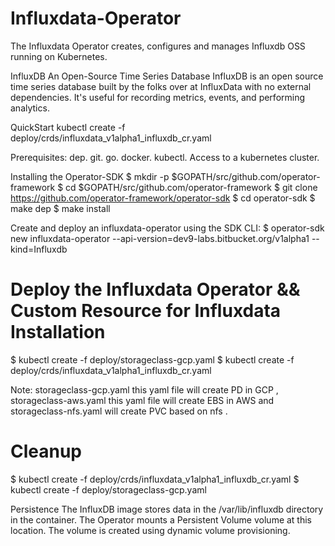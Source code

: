 # Influxdata-Operator

The Influxdata Operator creates, configures and manages Influxdb OSS running on Kubernetes.

InfluxDB
An Open-Source Time Series Database
InfluxDB is an open source time series database built by the folks over at InfluxData with no external dependencies. It's useful for recording metrics, events, and performing analytics.

QuickStart
kubectl create -f deploy/crds/influxdata_v1alpha1_influxdb_cr.yaml 

Prerequisites: 
dep. 
git. 
go.
docker.
kubectl.
Access to a kubernetes cluster.



Installing the Operator-SDK 
$ mkdir -p $GOPATH/src/github.com/operator-framework
$ cd $GOPATH/src/github.com/operator-framework
$ git clone https://github.com/operator-framework/operator-sdk
$ cd operator-sdk
$ make dep
$ make install

Create and deploy an influxdata-operator using the SDK CLI:
$ operator-sdk new influxdata-operator --api-version=dev9-labs.bitbucket.org/v1alpha1 --kind=Influxdb


# Deploy the Influxdata Operator && Custom Resource for Influxdata Installation
$ kubectl create -f deploy/storageclass-gcp.yaml 
$ kubectl create -f deploy/crds/influxdata_v1alpha1_influxdb_cr.yaml 

Note: storageclass-gcp.yaml this yaml file will create PD in GCP , storageclass-aws.yaml this yaml file will create EBS in AWS
and storageclass-nfs.yaml will create PVC based on nfs .

# Cleanup
$ kubectl create -f deploy/crds/influxdata_v1alpha1_influxdb_cr.yaml
$ kubectl create -f deploy/storageclass-gcp.yaml


Persistence
The InfluxDB image stores data in the /var/lib/influxdb directory in the container.
The Operator mounts a Persistent Volume volume at this location. The volume is created using dynamic volume provisioning.
